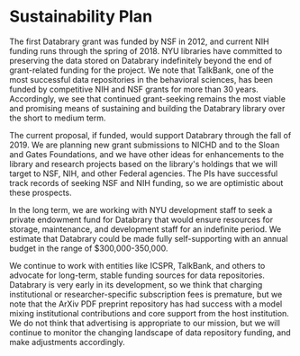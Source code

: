 # Sustainability Plan

The first Databrary grant was funded by NSF in 2012, and current NIH funding runs through the spring of 2018.
NYU libraries have committed to preserving the data stored on Databrary indefinitely beyond the end of grant-related funding for the project.
We note that TalkBank, one of the most successful data repositories in the behavioral sciences, has been funded by competitive NIH and NSF grants for more than 30 years.
Accordingly, we see that continued grant-seeking remains the most viable and promising means of sustaining and building the Databrary library over the short to medium term.

The current proposal, if funded, would support Databrary through the fall of 2019.
We are planning new grant submissions to NICHD and to the Sloan and Gates Foundations, and we have other ideas for enhancements to the library and research projects based on the library's holdings that we will target to NSF, NIH, and other Federal agencies.
The PIs have successful track records of seeking NSF and NIH funding, so we are optimistic about these prospects.

In the long term, we are working with NYU development staff to seek a private endowment fund for Databrary that would ensure resources for storage, maintenance, and development staff for an indefinite period.
We estimate that Databrary could be made fully self-supporting with an annual budget in the range of $300,000-350,000.

We continue to work with entities like ICSPR, TalkBank, and others to advocate for long-term, stable funding sources for data repositories.
Databrary is very early in its development, so we think that charging institutional or researcher-specific subscription fees is premature, but we note that the ArXiv PDF preprint repository has had success with a model mixing institutional contributions and core support from the host institution.
We do not think that advertising is appropriate to our mission, but we will continue to monitor the changing landscape of data repository funding, and make adjustments accordingly.
